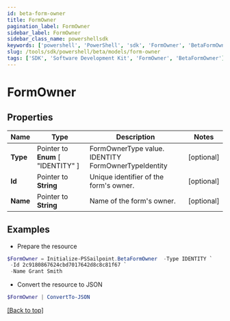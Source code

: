 ```yaml
---
id: beta-form-owner
title: FormOwner
pagination_label: FormOwner
sidebar_label: FormOwner
sidebar_class_name: powershellsdk
keywords: ['powershell', 'PowerShell', 'sdk', 'FormOwner', 'BetaFormOwner'] 
slug: /tools/sdk/powershell/beta/models/form-owner
tags: ['SDK', 'Software Development Kit', 'FormOwner', 'BetaFormOwner']
---
```



# FormOwner

## Properties

Name | Type | Description | Notes
------------ | ------------- | ------------- | -------------
**Type** |  Pointer to  **Enum** [  "IDENTITY" ] | FormOwnerType value. IDENTITY FormOwnerTypeIdentity | [optional] 
**Id** |  Pointer to **String** | Unique identifier of the form's owner. | [optional] 
**Name** |  Pointer to **String** | Name of the form's owner. | [optional] 

## Examples

- Prepare the resource
```powershell
$FormOwner = Initialize-PSSailpoint.BetaFormOwner  -Type IDENTITY `
 -Id 2c9180867624cbd7017642d8c8c81f67 `
 -Name Grant Smith
```

- Convert the resource to JSON
```powershell
$FormOwner | ConvertTo-JSON
```


[[Back to top]](#) 

